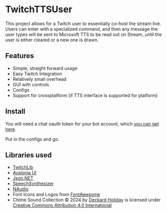 # TwitchTTSUser

This project allows for a Twitch user to essentially co-host the stream live. Users can enter with a specialized command, and then any message the user types will be sent to Microsoft TTS to be read out on Stream, until the user is either cleared or a new one is drawn.

## Features

* Simple, straight forward usage
* Easy Twitch Integration
* Relatively small overhead
* GUI with controls
* Configs
* Support for crossplatform (if TTS interface is supported for platform)

## Install

You will need a chat oauth token for your bot account, which [you can get here](https://twitchapps.com/tmi/).

Put in the configs and go.

## Libraries used

* [TwitchLib](https://github.com/TwitchLib/TwitchLib)
* [Avalonia UI](https://avaloniaui.net/)
* [Json.NET](https://www.newtonsoft.com/json)
* [SpeechSynthesizer](https://www.nuget.org/packages/System.Speech)
* [NAudio](https://github.com/naudio/NAudio)
* Font Icons and Logos from [FontAwesome](https://fontawesome.com/)
* Chime Sound Collection © 2024 by [Deckard Holiday](https://github.com/DeckardHoliday) is licensed under [Creative Commons Attribution 4.0 International](https://creativecommons.org/licenses/by/4.0/?ref=chooser-v1)
